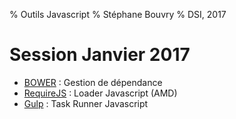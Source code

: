 % Outils Javascript
% Stéphane Bouvry
% DSI, 2017

# Session Janvier 2017

- [BOWER](slides/bower.html) : Gestion de dépendance
- [RequireJS](slides/requirejs.html) : Loader Javascript (AMD)
- [Gulp](slides/gulp.html) : Task Runner Javascript
